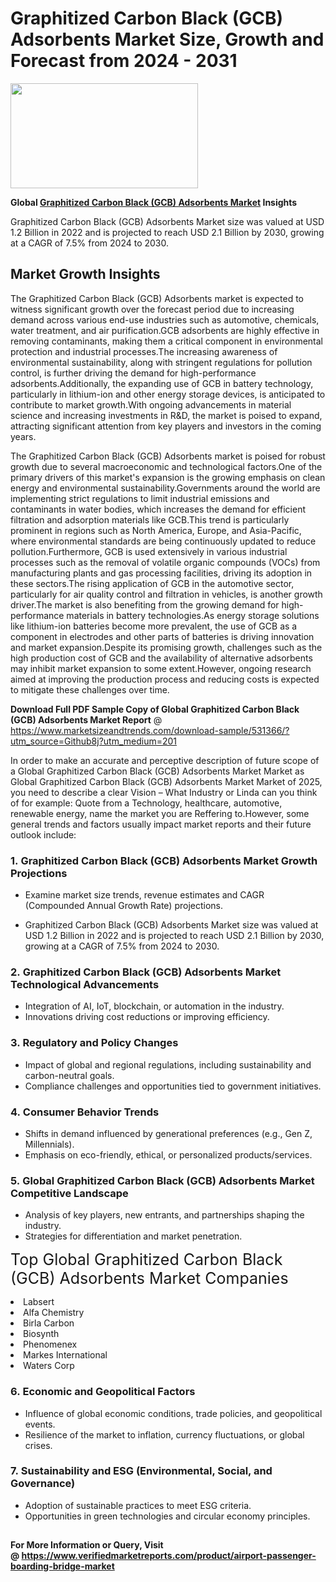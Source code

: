 <H1>Graphitized Carbon Black (GCB) Adsorbents Market Size, Growth and Forecast from 2024 - 2031</H1><img class="aligncenter size-medium wp-image-584254" src="https://thirdeyenews.in/wp-content/uploads/2024/09/Global-Market-Research-300x168.jpeg" alt="" width="300" height="168" /><p><strong>Global&nbsp;<a href="https://www.marketsizeandtrends.com/download-sample/531366/?utm_source=Github8j?utm_medium=201">Graphitized Carbon Black (GCB) Adsorbents Market</a> Insights</strong></p><p>Graphitized Carbon Black (GCB) Adsorbents Market size was valued at USD 1.2 Billion in 2022 and is projected to reach USD 2.1 Billion by 2030, growing at a CAGR of 7.5% from 2024 to 2030.</p><p><h2>Market Growth Insights</h2> The Graphitized Carbon Black (GCB) Adsorbents market is expected to witness significant growth over the forecast period due to increasing demand across various end-use industries such as automotive, chemicals, water treatment, and air purification.GCB adsorbents are highly effective in removing contaminants, making them a critical component in environmental protection and industrial processes.The increasing awareness of environmental sustainability, along with stringent regulations for pollution control, is further driving the demand for high-performance adsorbents.Additionally, the expanding use of GCB in battery technology, particularly in lithium-ion and other energy storage devices, is anticipated to contribute to market growth.With ongoing advancements in material science and increasing investments in R&D, the market is poised to expand, attracting significant attention from key players and investors in the coming years.<p>The Graphitized Carbon Black (GCB) Adsorbents market is poised for robust growth due to several macroeconomic and technological factors.One of the primary drivers of this market's expansion is the growing emphasis on clean energy and environmental sustainability.Governments around the world are implementing strict regulations to limit industrial emissions and contaminants in water bodies, which increases the demand for efficient filtration and adsorption materials like GCB.This trend is particularly prominent in regions such as North America, Europe, and Asia-Pacific, where environmental standards are being continuously updated to reduce pollution.Furthermore, GCB is used extensively in various industrial processes such as the removal of volatile organic compounds (VOCs) from manufacturing plants and gas processing facilities, driving its adoption in these sectors.The rising application of GCB in the automotive sector, particularly for air quality control and filtration in vehicles, is another growth driver.The market is also benefiting from the growing demand for high-performance materials in battery technologies.As energy storage solutions like lithium-ion batteries become more prevalent, the use of GCB as a component in electrodes and other parts of batteries is driving innovation and market expansion.Despite its promising growth, challenges such as the high production cost of GCB and the availability of alternative adsorbents may inhibit market expansion to some extent.However, ongoing research aimed at improving the production process and reducing costs is expected to mitigate these challenges over time.<p><span class=""><strong>Download Full PDF Sample Copy of Global Graphitized Carbon Black (GCB) Adsorbents Market Report</strong> @ <a href="https://www.marketsizeandtrends.com/download-sample/531366/?utm_source=Github8j?utm_medium=201" target="_blank">https://www.marketsizeandtrends.com/download-sample/531366/?utm_source=Github8j?utm_medium=201</a></span></p><p>In order to make an accurate and perceptive description of future scope of a Global&nbsp;Graphitized Carbon Black (GCB) Adsorbents Market Market as Global&nbsp;Graphitized Carbon Black (GCB) Adsorbents Market Market of 2025, you need to describe a clear Vision &ndash; What Industry or Linda can you think of for example: Quote from a Technology, healthcare, automotive, renewable energy, name the market you are Reffering to.However, some general trends and factors usually impact market reports and their future outlook include:</p><h3>1.&nbsp;<strong>Graphitized Carbon Black (GCB) Adsorbents Market Growth Projections</strong></h3><ul><li>Examine market size trends, revenue estimates and CAGR (Compounded Annual Growth Rate) projections.</li><li><p>Graphitized Carbon Black (GCB) Adsorbents Market size was valued at USD 1.2 Billion in 2022 and is projected to reach USD 2.1 Billion by 2030, growing at a CAGR of 7.5% from 2024 to 2030.</p></li></ul><h3>2.&nbsp;<strong>Graphitized Carbon Black (GCB) Adsorbents Market Technological Advancements</strong></h3><ul><li>Integration of AI, IoT, blockchain, or automation in the industry.</li><li>Innovations driving cost reductions or improving efficiency.</li></ul><h3>3.&nbsp;<strong>Regulatory and Policy Changes</strong></h3><ul><li>Impact of global and regional regulations, including sustainability and carbon-neutral goals.</li><li>Compliance challenges and opportunities tied to government initiatives.</li></ul><h3>4.&nbsp;<strong>Consumer Behavior Trends</strong></h3><ul><li>Shifts in demand influenced by generational preferences (e.g., Gen Z, Millennials).</li><li>Emphasis on eco-friendly, ethical, or personalized products/services.</li></ul><h3>5.&nbsp;<strong>Global Graphitized Carbon Black (GCB) Adsorbents Market Competitive Landscape</strong></h3><ul><li>Analysis of key players, new entrants, and partnerships shaping the industry.</li><li>Strategies for differentiation and market penetration.</li></ul><p data-pm-slice="1 1 []"><span style="color: inherit; font-family: inherit; font-size: 25px;">Top Global Graphitized Carbon Black (GCB) Adsorbents Market Companies</span></p><div class="" data-test-id=""><p><li>Labsert</li><li> Alfa Chemistry</li><li> Birla Carbon</li><li> Biosynth</li><li> Phenomenex</li><li> Markes International</li><li> Waters Corp</li></p></div><h3>6.&nbsp;<strong>Economic and Geopolitical Factors</strong></h3><ul><li>Influence of global economic conditions, trade policies, and geopolitical events.</li><li>Resilience of the market to inflation, currency fluctuations, or global crises.</li></ul><h3>7.&nbsp;<strong>Sustainability and ESG (Environmental, Social, and Governance)</strong></h3><ul><li>Adoption of sustainable practices to meet ESG criteria.</li><li>Opportunities in green technologies and circular economy principles.</li></ul><h2><strong style="font-size: 14px;">For More Information or Query, Visit @&nbsp;</strong><a style="background-color: #ffffff; font-size: 14px;" href="https://www.marketsizeandtrends.com/report/graphitized-carbon-black-gcb-adsorbents-market/" target="_blank">https://www.verifiedmarketreports.com/product/airport-passenger-boarding-bridge-market</a></h2>